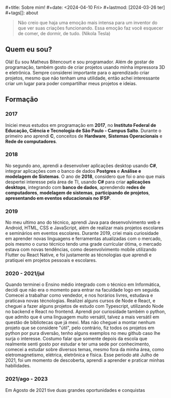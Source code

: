 #+title: Sobre mim!
#+date: <2024-04-10 Fri>
#+lastmod: [2024-03-26 ter]
#+tags[]: about

> Não creio que haja uma emoção mais intensa para um inventor do que ver suas criações funcionando. Essa emoção faz você esquecer de comer, de dormir, de tudo. (Nikola Tesla)



## **Quem eu sou?**
Olá! Eu sou Matheus Bitencourt e sou programador. Além de gostar de programação, também gosto de criar projetos usando minha impressora 3D e eletrônica.
Sempre considerei importante para o aprendizado criar projetos, mesmo que não tenham uma utilidade, então achei interessante criar um lugar para poder compartilhar meus projetos e ideias. 

## **Formação**
### **2017**
Iniciei meus estudos em programação em **2017**, no **Instituto Federal de Educação, Ciência e Tecnologia de São Paulo - Campus Salto**. Durante o primeiro ano aprendi **C**, conceitos de **Hardware**, **Sistemas Operacionais** e **Rede de computadores**. 

### **2018**
No segundo ano, aprendi a desenvolver aplicações desktop usando **C#**, integrar aplicações com o banco de dados **Postgres** e **Análise e modelagem de Sistemas**. O ano de **2018**, considero que foi o ano que mais despertei interesse pela área de TI, usando **C#** para criar **aplicações desktops**, integrando com **banco de dados**, aprendendo **redes de computadores**, **modelagem de sistemas**, **participando de projetos**, **apresentando em eventos educacionais no IFSP**.

### **2019**
No meu ultimo ano do técnico, aprendi Java para desenvolvimento web e Android, HTML, CSS e JavaScript, além de realizar mais projetos escolares e seminários em eventos escolares. Durante 2019, criei mais curiosidade em aprender novas linguagens e ferramentas atualizadas com o mercado, pois mesmo o curso técnico tendo uma grade currícular ótima, o mercado estava com novas tendências, como desenvolvimento mobile utilizando Flutter ou React Native, e foi justamente as técnologias que aprendi e pratiquei em projetos pessoais e escolares.

### **2020 - 2021/jul**
Quando terminei o Ensino médio integrado com o técnico em Informática, decidi que não era o momento para entrar na faculdade logo em seguida. Comecei a trabalhar como vendedor, e nos horários livres, estudava e praticava novas técnologias. Realizei alguns cursos de Node e React, e cheguei a fazer alguns projetos de estudo com Typescript, utilizando Node no backend e React no frontend. Aprendi por curiosidade também o python, que admito que é uma linguagem muito versátil, talvez a mais versátil em questão de bibliotecas que já mexi. Mas não cheguei a montar nenhum projeto que se considere "útil", pelo contrário, fiz todos os projetos em python por pura diversão, tenho alguns exemplos no meu github caso lhe surja o interesse. 
Costumo falar que somente depois da escola que realmente senti gosto por estudar e ter uma sede por conhecimento, comecei a estudar sobre diversos temas, mesmo fora da minha área, como eletromagnetismo, elétrica, eletrônica e física. 
Esse período até Julho de 2021, foi um momento de descoberta, aprendi a aprender e praticar minhas habilidades.

### **2021/ago - 2023**
Em Agosto de 2021 tive duas grandes oportunidades e conquistas

